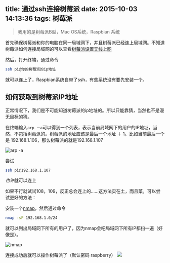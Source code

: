 title: 通过ssh连接树莓派
date: 2015-10-03 14:13:36
tags: 树莓派
---

> 我用的是树莓派B型，Mac OS系统，Raspbian 系统

首先确保树莓派和你的电脑在同一局域网下，并且树莓派已经连上局域网。不知道树莓派如何连接局域网的可以查看[树莓派设置无线上网](http://caoyudong.com/2015/10/03/%E6%A0%91%E8%8E%93%E6%B4%BE%E8%AE%BE%E7%BD%AE%E6%97%A0%E7%BA%BF%E4%B8%8A%E7%BD%91/)

然后，打开终端，通过命令

```sh
ssh pi@你的树莓派的ip地址
```

就可以连上了，Raspbian系统自带了ssh，有些系统没有要先安装一个。

<!--more-->

## 如何获取到树莓派IP地址

正常情况下，我们是不可能知道树莓派的ip地址的。所以只能靠猜，当然也不是漫无目标的猜。

在终端输入`arp －a`可以得到一个列表，表示当前局域网下的用户的IP地址，当然，不包括树莓派的。树莓派的地址应该是最后一个地址 ＋ 1。比如当前最后一个是 192.168.1.106，那么树莓派的就是192.168.1.107

![arp -a](http://7xkfbb.com1.z0.glb.clouddn.com/15-10-3/68809336.jpg)

尝试

```sh
ssh pi@192.168.1.107
```
*也许*就可以连上

如果不行就试试108，109，反正总会连上的……这方法实在土，而且菜，可以尝试更好的方法：

安装一个[nmap](https://nmap.org/)，然后通过命令

```sh
nmap -sP 192.168.1.0/24
```

就可以列出局域网下所有的用户了，因为nmap会吧局域网下所有IP都扫一遍（好像是）。

![nmap](http://7xkfbb.com1.z0.glb.clouddn.com/15-10-3/94847515.jpg)


连接成功后就可以操作树莓派了（默认密码 raspberry）
![](http://7xkfbb.com1.z0.glb.clouddn.com/15-10-3/35973891.jpg)

